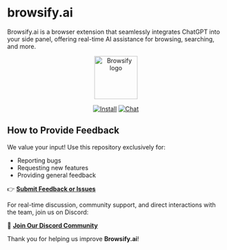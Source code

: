 # browsify.ai

Browsify.ai is a browser extension that seamlessly integrates ChatGPT into your side panel, offering real-time AI assistance for browsing, searching, and more.

<p align="center"><a href="https://browsify.ai" target="_blank"><img width="100" src="https://cdn.jsdelivr.net/gh/yuanzhixiang1996/picx-images-hosting@master/20250311/logosvg.86tsux41ie.svg" alt="Browsify logo"></a></p>

<p align="center">
  <a href="https://chromewebstore.google.com/detail/browsify-ai/jifbpmocffdfmgbcfmgennbmaepghbio" target="_blank"><img src="https://img.shields.io/badge/extension-%20install-65B73A.svg" alt="Install"></a>
  <a href="https://discord.gg/A3C2uV7dUk" target="_blank"><img src="https://img.shields.io/badge/discord-8A2BE2" alt="Chat"></a>
</p>

## How to Provide Feedback

We value your input! Use this repository exclusively for:

- Reporting bugs
- Requesting new features
- Providing general feedback

👉 **[Submit Feedback or Issues](https://github.com/BrowsifyAI/extension-feedback/issues)**

For real-time discussion, community support, and direct interactions with the team, join us on Discord:

🔗 **[Join Our Discord Community](https://discord.gg/A3C2uV7dUk)**

Thank you for helping us improve **Browsify.ai**!



